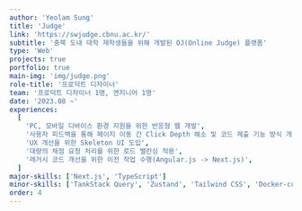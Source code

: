```yaml
---
author: 'Yeolam Sung'
title: 'Judge'
link: 'https://swjudge.cbnu.ac.kr/'
subtitle: '충북 도내 대학 재학생들을 위해 개발된 OJ(Online Judge) 플랫폼'
type: 'Web'
projects: true
portfolio: true
main-img: 'img/judge.png'
role-title: '프로덕트 디자이너'
team: '프로덕트 디자이너 1명, 엔지니어 1명'
date: '2023.08 ~'
experiences:
  [
    'PC, 모바일 디바이스 환경 지원을 위한 반응형 웹 개발',
    '사용자 피드백을 통해 페이지 이동 간 Click Depth 해소 및 코드 제출 기능 방식 개선',
    'UX 개선을 위한 Skeleton UI 도입',
    '대량의 채점 요청 처리를 위한 로드 밸런싱 적용',
    '레거시 코드 개선을 위한 이전 작업 수행(Angular.js -> Next.js)',
  ]
major-skills: ['Next.js', 'TypeScript']
minor-skills: ['TankStack Query', 'Zustand', 'Tailwind CSS', 'Docker-compose']
order: 4
---
```

